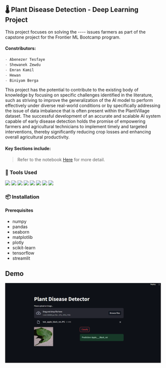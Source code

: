 ## 🌡️ **Plant Disease Detection - Deep Learning Project**

This project focuses on solving the ---- issues farmers as part of the capstone project for the Frontier ML Bootcamp program. 

#### **Constributors:**
```python
- Abenezer Tesfaye
- Shewanek Zewdu
- Emran Kamil 
- Hewan
- Biniyam Berga 
```

 This project has the potential to contribute to the existing body of knowledge by focusing on specific challenges identified in the literature, such as striving to improve the generalization of the AI model to perform effectively under diverse real-world conditions or by specifically addressing the issue of data imbalance that is often present within the PlantVillage dataset. The successful development of an accurate and scalable AI system capable of early disease detection holds the promise of empowering farmers and agricultural technicians to implement timely and targeted interventions, thereby significantly reducing crop losses and enhancing overall agricultural productivity. 

#### **Key Sections include:**

> Refer to the notebook [Here](https://github.com/edasaruhan/FTL_Ethiopia_ML2_Gr3/notebooks/plant-disease-prediction.ipynb) for more detail.

### 🔧 **Tools Used**

<p>
<img src="https://img.shields.io/badge/-Python-3776AB?style=flat&logo=python&logoColor=white">
<img src="https://img.shields.io/badge/-TensorFlow-FF6F00?style=flat&logo=tensorflow&logoColor=white">  
<img src="https://img.shields.io/badge/-Keras-D00000?style=flat&logo=keras&logoColor=white"> 
<img src="https://img.shields.io/badge/-scikit--learn-F7931E?style=flat&logo=scikit-learn&logoColor=white">
<img src="https://img.shields.io/badge/-NumPy-013243?style=flat&logo=numpy&logoColor=white">
<img src="https://img.shields.io/badge/-Pandas-150458?style=flat&logo=pandas&logoColor=white">
<img src="https://img.shields.io/badge/-Matplotlib-11557C?style=flat&logo=matplotlib&logoColor=white">
<img src="https://img.shields.io/badge/-Seaborn-3888E3?style=flat&logo=seaborn&logoColor=white">
</p>



### 📦 **Installation**

#### Prerequisites
* numpy
* pandas
* seaborn
* matplotlib
* plotly
* scikit-learn
* tensorflow
* streamlit



## **Demo**
![Disease Prediction Demo](https://raw.githubusercontent.com/edasaruhan/FTL_Ethiopia_ML2_Gr3/main/demo/disease_prediction%202.PNG)

